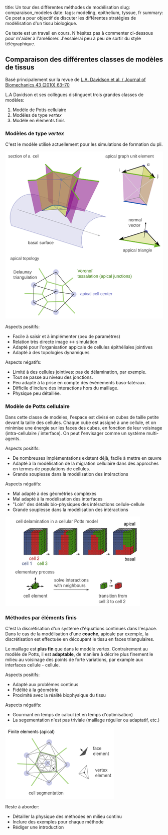 title: Un tour des différentes méthodes de modélisation
slug: comparaison_modeles
date:
tags: modeling, epithelium, tyssue, fr
summary: Ce post a pour objectif de discuter les différentes stratégies de modélisation d'un tissu biologique.


Ce texte est un travail en cours. N'hésitez pas à commenter ci-dessous pour m'aider à l'améliorer.
J'essaierai peu à peu de sortir du style télégraphique.


## Comparaison des différentes classes de modèles de tissus

Basé principalement sur la revue de
[L.A. Davidson et al. / Journal of Biomechanics 43 (2010) 63–70](http://dx.doi.org/10.1016/j.jbiomech.2009.09.010)

L.A Davidson et ses collègues distinguent trois grandes classes de modèles:

1. Modèle de Potts cellulaire
2. Modèles de type _vertex_
3. Modèle en éléments finis


### Modèles de type _vertex_

C'est le modèle utilisé actuellement pour les simulations de formation du pli.

![Vertex model](images/3D_vertex_geometry.svg)

Aspects positifs:

* Facile à saisir et à implémenter (peu de paramètres)
* Relation très directe image $\leftrightarrow$ simulation
* Adapté pour l'organisation appicale de cellules épithéliales jointives
* Adapté à des topologies dynamiques

Aspects négatifs:

* Limité à des cellules jointives: pas de délamination, par exemple.
* Tout se passe au niveau des jonctions.
* Peu adapté à la prise en compte des événements baso-latéraux.
* Difficile d'inclure des interactions hors du maillage.
* Physique peu détaillée.

### Modèle de Potts cellulaire

Dans cette classe de modèles, l'espace est divisé en cubes de taille
petite devant la taille des cellules. Chaque cube est assigné à une
cellule, et on minimise une énergie sur les faces des cubes, en
fonction de leur voisinage (intra-cellulaire / interface). On peut
l'envisager comme un système multi-agents.

Aspects positifs:

* De nombreuses implémentations existent déjà, facile à mettre en œuvre
* Adapté à la modélisation de la migration cellulaire dans des approches
  en termes de populations de cellules.
* Grande souplesse dans la modélisation des intéractions

Aspects négatifs:

* Mal adapté à des géométries complexes
* Mal adapté à la modélisation des interfaces
* "Loin" des détails bio-physiques des intéractions cellule-cellule
* Grande souplesse dans la modélisation des intéractions

![Cellular Potts model](images/potts_model.png)

### Méthodes par éléments finis

C'est la discrétisation d'un système d'équations continues dans l'espace.
Dans le cas de la modélisation d'une **couche**, apicale par exemple,
la discrétisation est effectuée en découpant le tissu en faces triangulaires.

Le maillage est **plus fin** que dans le modèle vertex. Contrairement
au modèle de Potts, il est **adaptable**, de manière à décrire plus
finement le milieu au voisinage des points de forte variations, par
example aux interfaces cellule - cellule.

Aspects positifs:

* Adapté aux problèmes continus
* Fidélité à la géométrie
* Proximité avec la réalité biophysique du tissu

Aspects négatifs:

* Gourmant en temps de calcul (et en temps d'optimisation)
* La segementation n'est pas triviale (maillage régulier ou adaptatif, etc.)

![Finite elements](images/finite_elements.png)


Reste à aborder:

- Détailler la physique des méthodes en milieu continu
- Inclure des exemples pour chaque méthode
- Rédiger une introduction
